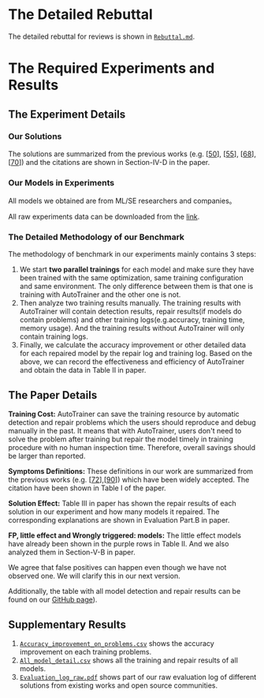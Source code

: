 # The Detailed Rebuttal
The detailed rebuttal for reviews is shown in [`Rebuttal.md`](./Rebuttal.md).

# The Required Experiments and Results

## The Experiment Details

### Our Solutions

The solutions are summarized from the previous works (e.g. [[50]], [[55]], [[68]], [[70]]) and the citations are shown in Section-IV-D in the paper.

### Our Models in Experiments

All models we obtained are from ML/SE researchers and companies。

All raw experiments data can be downloaded from the [link](https://drive.google.com/file/d/1AnzEwQZtKXAXA6jo4xGdhRLuAjnUFMLd/view?usp=sharing). 

### The Detailed Methodology of our Benchmark

The methodology of benchmark in our experiments mainly contains 3 steps:

1. We start **two parallel trainings** for each model and make sure they have been trained with the same optimization, same training configuration and same environment. The only difference between them is that one is training with AutoTrainer and the other one is not.
2. Then analyze two training results manually. The training results with AutoTrainer will contain detection results, repair results(if models do contain problems) and other training logs(e.g.accuracy, training time, memory usage). And the training results without AutoTrainer will only contain training logs.
3. Finally, we calculate the accuracy improvement or other detailed data for each repaired model by the repair log and training log. Based on the above, we can record the effectiveness and efficiency of AutoTrainer and obtain the data in Table II in paper.

## The Paper Details

**Training Cost:**
AutoTrainer can save the training resource by automatic detection and repair problems which the users should reproduce and debug manually in the past. It means that with AutoTrainer, users don't need to solve the problem after training but repair the model timely in training procedure with no human inspection time. Therefore, overall savings should be larger than reported.

**Symptoms Definitions:**
These definitions in our work are summarized from the previous works (e.g. [[72]],[[90]]) which have been widely accepted. The citation have been shown in Table I of the paper.

**Solution Effect:**
Table III in paper has shown the repair results of each solution in our experiment and how many models it repaired. The corresponding explanations are shown in Evaluation Part.B in paper.

**FP, little effect and Wrongly triggered: models:**
The little effect models have already been shown in the purple rows in Table II. And we also analyzed them in Section-V-B in paper.

We agree that false positives can happen even though we have not observed one. We will clarify this in our next version.

Additionally, the table with all model detection and repair results can be found on our [GitHub page](https://anonymous.4open.science/repository/bd608c99-9d48-4f7b-8d32-240be875b892/Result/All_models_detail.csv)).


## Supplementary Results
1. [`Accuracy_improvement_on_problems.csv`](./Accuracy_improvement_on_problems.csv) shows the accuracy improvement on each training problems.
2. [`All_model_detail.csv`](./All_models_detail.csv) shows all the training and repair results of all models.
3. [`Evaluation_log_raw.pdf`](./Evaluation_log_raw.pdf) shows part of our raw evaluation log of different solutions from existing works and open source communities. 


[50]:https://arxiv.org/abs/1502.03167
[55]:https://arxiv.org/abs/1412.6980
[68]:http://robotics.stanford.edu/~amaas/papers/relu_hybrid_icml2013_final.pdf
[70]:https://arxiv.org/abs/1804.07612
[72]:https://arxiv.org/abs/1805.10369
[90]:https://arxiv.org/abs/1412.6558